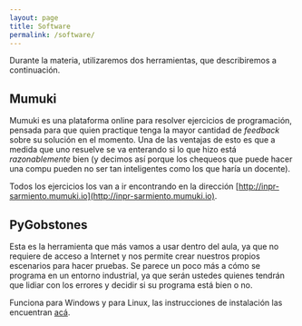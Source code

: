 ```yaml
---
layout: page
title: Software
permalink: /software/
---
```


Durante la materia, utilizaremos dos herramientas, que describiremos a continuación.

## Mumuki
Mumuki es una plataforma online para resolver ejercicios de programación, pensada para que quien practique tenga la mayor cantidad de _feedback_ sobre su solución en el momento. Una de las ventajas de esto es que a medida que uno resuelve se va enterando si lo que hizo está _razonablemente_ bien (y decimos así porque los chequeos que puede hacer una compu pueden no ser tan inteligentes como los que haría un docente).

Todos los ejercicios los van a ir encontrando en la dirección [http://inpr-sarmiento.mumuki.io](http://inpr-sarmiento.mumuki.io).

## PyGobstones
Esta es la herramienta que más vamos a usar dentro del aula, ya que no requiere de acceso a Internet y nos permite crear nuestros propios escenarios para hacer pruebas. Se parece un poco más a cómo se programa en un entorno industrial, ya que serán ustedes quienes tendrán que lidiar con los errores y decidir si su programa está bien o no.

Funciona para Windows y para Linux, las instrucciones de instalación las encuentran [acá](http://inpr.web.unq.edu.ar/instalacion-de-pygobstones/).